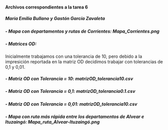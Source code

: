 #### Archivos correspondientes a la tarea 6
##### Maria Emilia Bullano y Gastón García Zavaleta


##### __- Mapa con departamentos y rutas de Corrientes__: Mapa_Corrientes.png

##### __- Matrices OD__: 
Inicialmente trabajamos con una tolerancia de 10, pero debido a la impresición reportada en la matriz OD decidimos trabajar con tolerancias de 0,1 y 0,01.
##### __- Matriz OD con Tolerancia = 10__: matrizOD_tolerancia10.csv
##### __- Matriz OD con Tolerancia = 0,1__: matrizOD_tolerancia0.1.csv
##### __- Matriz OD con Tolerancia = 0,01__: matrizOD_tolerancia10.csv

##### __- Mapa con ruta más rápida entre los departamentos de Alvear e Ituzaingó__: Mapa_ruta_Alvear-Ituzaingó.png
